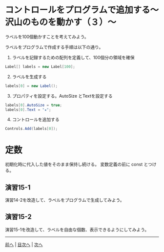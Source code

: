 # コントロールをプログラムで追加する～沢山のものを動かす（３）～
ラベルを100個動かすことを考えてみよう。

ラベルをプログラムで作成する手順は以下の通り。

1.	ラベルを記録するための配列を定義して、100個分の領域を確保

```cs
Label[] labels = new Label[100];
```

2.	ラベルを生成する

```cs
labels[0] = new Label();
```

3.	プロパティを設定する。AutoSize とTextを設定する

```cs
labels[0].AutoSize = true;
labels[0].Text = "★";
```

4.	コントロールを追加する

```cs
Controls.Add(labels[0]);
```

# 定数
初期化時に代入した値をそのまま保持し続ける。
  変数定義の前に const とつける。

## 演習15-1
演習14-2を改造して、ラベルをプログラムで生成してみよう。

## 演習15-2
演習15-1を改造して、ラベルを自由な個数、表示できるようにしてみよう。

---

[前へ](14.md) | [目次へ](README.md#%E7%9B%AE%E6%AC%A1) | [次へ](16.md)
